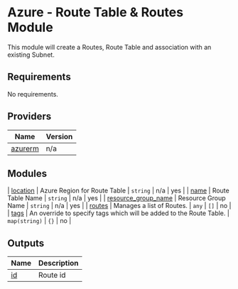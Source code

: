 # Azure - Route Table & Routes Module

This module will create a Routes, Route Table and association with an existing Subnet.

<!--- BEGIN_TF_DOCS --->
## Requirements

No requirements.

## Providers

| Name | Version |
|------|---------|
| <a name="provider_azurerm"></a> [azurerm](#provider\_azurerm) | n/a |

## Modules

| <a name="input_location"></a> [location](#input\_location) | Azure Region for Route Table | `string` | n/a | yes |
| <a name="input_name"></a> [name](#input\_name) | Route Table Name | `string` | n/a | yes |
| <a name="input_resource_group_name"></a> [resource\_group\_name](#input\_resource\_group\_name) | Resource Group Name | `string` | n/a | yes |
| <a name="input_routes"></a> [routes](#input\_routes) | Manages a list of Routes. | `any` | `[]` | no |
| <a name="input_tags"></a> [tags](#input\_tags) | An override to specify tags which will be added to the Route Table. | `map(string)` | `{}` | no |        

## Outputs

| Name | Description |
|------|-------------|
| <a name="output_id"></a> [id](#output\_id) | Route id |

<!--- END_TF_DOCS --->
